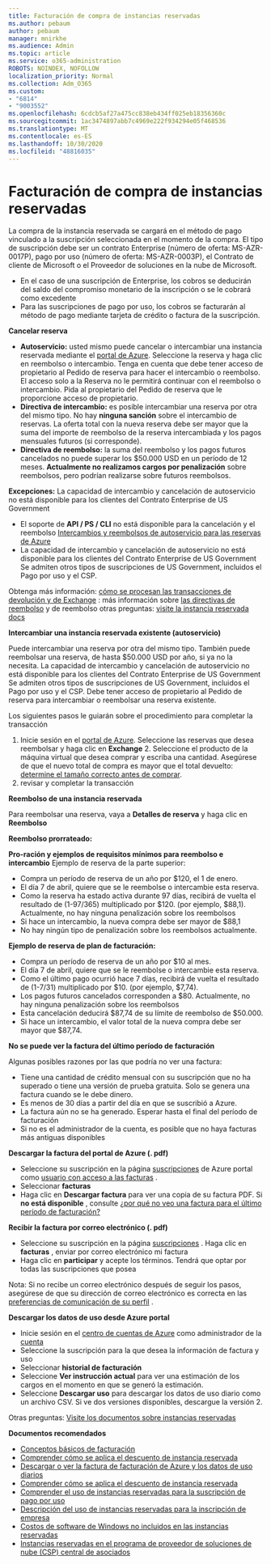 ```yaml
---
title: Facturación de compra de instancias reservadas
ms.author: pebaum
author: pebaum
manager: mnirkhe
ms.audience: Admin
ms.topic: article
ms.service: o365-administration
ROBOTS: NOINDEX, NOFOLLOW
localization_priority: Normal
ms.collection: Adm_O365
ms.custom:
- "6814"
- "9003552"
ms.openlocfilehash: 6cdcb5af27a475cc838eb434ff025eb18356360c
ms.sourcegitcommit: 1ac3474897abb7c4969e222f934294e05f468536
ms.translationtype: MT
ms.contentlocale: es-ES
ms.lasthandoff: 10/30/2020
ms.locfileid: "48816035"
---
```

# <a name="billing-for-reserved-instance-purchase"></a>Facturación de compra de instancias reservadas

La compra de la instancia reservada se cargará en el método de pago vinculado a la suscripción seleccionada en el momento de la compra. El tipo de suscripción debe ser un contrato Enterprise (número de oferta: MS-AZR-0017P), pago por uso (número de oferta: MS-AZR-0003P), el Contrato de cliente de Microsoft o el Proveedor de soluciones en la nube de Microsoft.

- En el caso de una suscripción de Enterprise, los cobros se deducirán del saldo del compromiso monetario de la inscripción o se le cobrará como excedente
- Para las suscripciones de pago por uso, los cobros se facturarán al método de pago mediante tarjeta de crédito o factura de la suscripción.

**Cancelar reserva**

- **Autoservicio:** usted mismo puede cancelar o intercambiar una instancia reservada mediante el [portal de Azure](https://portal.azure.com/#blade/Microsoft_Azure_Reservations/ReservationsBrowseBlade). Seleccione la reserva y haga clic en reembolso o intercambio. Tenga en cuenta que debe tener acceso de propietario al Pedido de reserva para hacer el intercambio o reembolso. El acceso solo a la Reserva no le permitirá continuar con el reembolso o intercambio. Pida al propietario del Pedido de reserva que le proporcione acceso de propietario.
- **Directiva de intercambio:** es posible intercambiar una reserva por otra del mismo tipo. No hay **ninguna sanción** sobre el intercambio de reservas. La oferta total con la nueva reserva debe ser mayor que la suma del importe de reembolso de la reserva intercambiada y los pagos mensuales futuros (si corresponde).
- **Directiva de reembolso:** la suma del reembolso y los pagos futuros cancelados no puede superar los $50.000 USD en un período de 12 meses. **Actualmente no realizamos cargos por penalización** sobre reembolsos, pero podrían realizarse sobre futuros reembolsos.

**Excepciones:** La capacidad de intercambio y cancelación de autoservicio no está disponible para los clientes del Contrato Enterprise de US Government

- El soporte de **API / PS / CLI** no está disponible para la cancelación y el reembolso [Intercambios y reembolsos de autoservicio para las reservas de Azure](https://docs.microsoft.com/azure/cost-management-billing/reservations/exchange-and-refund-azure-reservations?WT.mc_id=Portal-Microsoft_Azure_Support)
- La capacidad de intercambio y cancelación de autoservicio no está disponible para los clientes del Contrato Enterprise de US Government Se admiten otros tipos de suscripciones de US Government, incluidos el Pago por uso y el CSP.

Obtenga más información: [cómo se procesan las transacciones de devolución y de Exchange](https://docs.microsoft.com/azure/billing/billing-azure-reservations-self-service-exchange-and-refund?WT.mc_id=Portal-Microsoft_Azure_Support#how-return-and-exchange-transactions-are-processed) : más información sobre [las directivas de reembolso](https://docs.microsoft.com/azure/billing/billing-azure-reservations-self-service-exchange-and-refund?WT.mc_id=Portal-Microsoft_Azure_Support#exchange-policies) y de reembolso otras preguntas: [visite la instancia reservada docs](https://docs.microsoft.com/azure/billing/billing-save-compute-costs-reservations?WT.mc_id=Portal-Microsoft_Azure_Support)

**Intercambiar una instancia reservada existente (autoservicio)**

Puede intercambiar una reserva por otra del mismo tipo. También puede reembolsar una reserva, de hasta $50.000 USD por año, si ya no la necesita. La capacidad de intercambio y cancelación de autoservicio no está disponible para los clientes del Contrato Enterprise de US Government Se admiten otros tipos de suscripciones de US Government, incluidos el Pago por uso y el CSP. Debe tener acceso de propietario al Pedido de reserva para intercambiar o reembolsar una reserva existente.

Los siguientes pasos le guiarán sobre el procedimiento para completar la transacción

1. Inicie sesión en el [portal de Azure](https://portal.azure.com/#blade/Microsoft_Azure_Reservations/ReservationsBrowseBlade). Seleccione las reservas que desea reembolsar y haga clic en **Exchange** 2. Seleccione el producto de la máquina virtual que desea comprar y escriba una cantidad. Asegúrese de que el nuevo total de compra es mayor que el total devuelto: [determine el tamaño correcto antes de comprar](https://docs.microsoft.com/azure/virtual-machines/windows/prepay-reserved-vm-instances?WT.mc_id=Portal-Microsoft_Azure_Support#determine-the-right-vm-size-before-you-buy).
3. revisar y completar la transacción

**Reembolso de una instancia reservada**

Para reembolsar una reserva, vaya a **Detalles de reserva** y haga clic en **Reembolso**

**Reembolso prorrateado:**

**Pro-ración y ejemplos de requisitos mínimos para reembolso e intercambio** Ejemplo de reserva de la parte superior:

- Compra un período de reserva de un año por $120, el 1 de enero.
- El día 7 de abril, quiere que se le reembolse o intercambie esta reserva.
- Como la reserva ha estado activa durante 97 días, recibirá de vuelta el resultado de (1-97/365) multiplicado por $120. (por ejemplo, $88,1). Actualmente, no hay ninguna penalización sobre los reembolsos
- Si hace un intercambio, la nueva compra debe ser mayor de $88,1
- No hay ningún tipo de penalización sobre los reembolsos actualmente.

**Ejemplo de reserva de plan de facturación:**

- Compra un período de reserva de un año por $10 al mes.
- El día 7 de abril, quiere que se le reembolse o intercambie esta reserva.
- Como el último pago ocurrió hace 7 días, recibirá de vuelta el resultado de (1-7/31) multiplicado por $10. (por ejemplo, $7,74).
- Los pagos futuros cancelados corresponden a $80. Actualmente, no hay ninguna penalización sobre los reembolsos
- Esta cancelación deducirá $87,74 de su límite de reembolso de $50.000.
- Si hace un intercambio, el valor total de la nueva compra debe ser mayor que $87,74.

**No se puede ver la factura del último período de facturación**

Algunas posibles razones por las que podría no ver una factura:

- Tiene una cantidad de crédito mensual con su suscripción que no ha superado o tiene una versión de prueba gratuita. Solo se genera una factura cuando se le debe dinero.
- Es menos de 30 días a partir del día en que se suscribió a Azure.
- La factura aún no se ha generado. Esperar hasta el final del período de facturación
- Si no es el administrador de la cuenta, es posible que no haya facturas más antiguas disponibles

**Descargar la factura del portal de Azure (. pdf)**

- Seleccione su suscripción en la página [suscripciones](https://portal.azure.com/#blade/Microsoft_Azure_Billing/SubscriptionsBlade) de Azure portal como [usuario con acceso a las facturas](https://docs.microsoft.com/azure/billing/billing-manage-access?WT.mc_id=Portal-Microsoft_Azure_Support) .
- Seleccionar **facturas**
- Haga clic en **Descargar factura** para ver una copia de su factura PDF. Si **no está disponible** , consulte [¿por qué no veo una factura para el último período de facturación?](https://docs.microsoft.com/azure/billing/billing-download-azure-invoice-daily-usage-date?WT.mc_id=Portal-Microsoft_Azure_Support#noinvoice)

**Recibir la factura por correo electrónico (. pdf)**

- Seleccione su suscripción en la página [suscripciones](https://portal.azure.com/#blade/Microsoft_Azure_Billing/SubscriptionsBlade) . Haga clic en **facturas** , enviar por correo electrónico mi factura
- Haga clic en **participar** y acepte los términos. Tendrá que optar por todas las suscripciones que posea

Nota: Si no recibe un correo electrónico después de seguir los pasos, asegúrese de que su dirección de correo electrónico es correcta en las [preferencias de comunicación de su perfil](https://account.windowsazure.com/profile) .

**Descargar los datos de uso desde Azure portal**

- Inicie sesión en el [centro de cuentas de Azure](https://account.windowsazure.com/Subscriptions) como administrador de la [cuenta](https://docs.microsoft.com/azure/billing/billing-subscription-transfer?WT.mc_id=Portal-Microsoft_Azure_Support#whoisaa)
- Seleccione la suscripción para la que desea la información de factura y uso
- Seleccionar **historial de facturación**
- Seleccione **Ver instrucción actual** para ver una estimación de los cargos en el momento en que se generó la estimación.
- Seleccione **Descargar uso** para descargar los datos de uso diario como un archivo CSV. Si ve dos versiones disponibles, descargue la versión 2.

Otras preguntas: [Visite los documentos sobre instancias reservadas](https://docs.microsoft.com/azure/billing/billing-save-compute-costs-reservations?WT.mc_id=Portal-Microsoft_Azure_Support)

**Documentos recomendados**

- [Conceptos básicos de facturación](https://docs.microsoft.com/partner-center/billing-basics/?WT.mc_id=Portal-Microsoft_Azure_Support)
- [Comprender cómo se aplica el descuento de instancia reservada](https://docs.microsoft.com/azure/billing/billing-understand-vm-reservation-charges/?WT.mc_id=Portal-Microsoft_Azure_Support)
- [Descargar o ver la factura de facturación de Azure y los datos de uso diarios](https://docs.microsoft.com/azure/billing/billing-download-azure-invoice-daily-usage-date?WT.mc_id=Portal-Microsoft_Azure_Support)
- [Comprender cómo se aplica el descuento de instancia reservada](https://docs.microsoft.com/azure/billing/billing-understand-vm-reservation-charges/?WT.mc_id=Portal-Microsoft_Azure_Support)
- [Comprender el uso de instancias reservadas para la suscripción de pago por uso](https://docs.microsoft.com/azure/billing/billing-understand-reserved-instance-usage/?WT.mc_id=Portal-Microsoft_Azure_Support)
- [Descripción del uso de instancias reservadas para la inscripción de empresa](https://docs.microsoft.com/azure/billing/billing-understand-reserved-instance-usage-ea/?WT.mc_id=Portal-Microsoft_Azure_Support)
- [Costos de software de Windows no incluidos en las instancias reservadas](https://docs.microsoft.com/azure/billing/billing-reserved-instance-windows-software-costs/?WT.mc_id=Portal-Microsoft_Azure_Support)
- [Instancias reservadas en el programa de proveedor de soluciones de nube (CSP) central de asociados](https://docs.microsoft.com/partner-center/azure-reservations/?WT.mc_id=Portal-Microsoft_Azure_Support)
